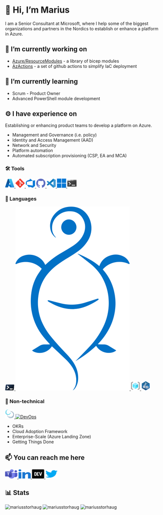 # 👋 Hi, I’m Marius

I am a Senior Consultant at Microsoft, where I help some of the biggest organizations and partners in the Nordics
to establish or enhance a platform in Azure.

## 🔭 I’m currently working on

- [Azure/ResourceModules](https://github.com/Azure/ResourceModules) - a library of bicep modules
- [AzActions](https://github.com/AzActions) - a set of github actions to simplify IaC deployment

## 🌱 I’m currently learning

- Scrum - Product Owner
- Advanced PowerShell module development

## ⚙️ I have experience on

Establishing or enhancing product teams to develop a platform on Azure.
- Management and Governance (i.e. policy)
- Identity and Access Management (AAD)
- Network and Security
- Platform automation
- Automated subscription provisioning (CSP, EA and MCA)

### 🛠️ Tools

<a href="https://azure.microsoft.com/" target="_blank" rel="noreferrer noopener">
    <img src="icons/azure.svg" alt="azure" width="30" hight="30"/>
</a>
<a href="https://git-scm.com/" target="_blank" rel="noreferrer noopener">
    <img src="icons/git.svg" alt="Git" width="30" hight="30"/>
</a>
<a href="https://docs.microsoft.com/en-us/azure/devops/user-guide/what-is-azure-devops?view=azure-devops" target="_blank" rel="noreferrer noopener">
    <img src="icons/azure-devops.svg" alt="Azure DevOps" width="30" hight="30"/>
</a>
<a href="https://git-scm.com/" target="_blank" rel="noreferrer noopener">
    <img src="icons/github.svg" alt="GitHub" width="30" hight="30"/>
</a>
<a href="https://git-scm.com/" target="_blank" rel="noreferrer noopener">
    <img src="icons/visual-studio-code.svg" alt="Visual Studio Code" width="30" hight="30"/>
</a>
<a href="https://docs.microsoft.com/en-us/windows/whats-new/windows-11-whats-new" target="_blank" rel="noreferrer noopener">
    <img src="icons/windows.svg" alt="Windows" width="30" hight="30"/>
</a>
<a href="https://git-scm.com/" target="_blank" rel="noreferrer noopener">
    <img src="icons/windows-terminal.svg" alt="Windows Terminal" width="30" hight="30"/>
</a>


### 📝 Languages

<a href="https://docs.microsoft.com/en-us/powershell/scripting/overview" target="_blank" rel="noreferrer noopener">
    <img src="icons/powershell.svg" alt="PowerShell" width="30" hight="30"/>
</a>
<a href="https://pester.dev/docs/quick-start" target="_blank" rel="noreferrer noopener">
    <img src="icons/pester.svg" alt="Pester" hight="30"/>
</a>
<a href="https://docs.microsoft.com/en-us/azure/azure-resource-manager/templates/overview" target="_blank" rel="noreferrer noopener">
    <img src="icons/arm.svg" alt="Azure Resource Manager templates" width="30" hight="30"/>
</a>
<a href="https://docs.microsoft.com/en-us/azure/azure-resource-manager/bicep/overview" target="_blank" rel="noreferrer noopener">
    <img src="icons/bicep.svg" alt="Bicep" width="30" hight="30"/>
</a>

### 📃 Non-technical

<a href="https://scrumguides.org/scrum-guide.html" target="_blank" rel="noreferrer noopener">
    <img src="icons/scrum.svg" alt="Scrum" width="30" hight="30"/>
</a>
<a href="https://docs.microsoft.com/en-us/learn/paths/devops-dojo-white-belt-foundation/" target="_blank" rel="noreferrer noopener">
    <img src="icons/devops.svg" alt="DevOps" width="30" hight="30"/>
</a>


- OKRs
- Cloud Adoption Framework
- Enterprise-Scale (Azure Landing Zone)
- Getting Things Done

## 📫 You can reach me here

<a href="https://teams.microsoft.com/l/chat/0/0?users=marius.storhaug@microsoft.com" target="_blank" rel="noreferrer noopener">
    <img src="icons/microsoft-teams.svg" alt="Teams" height="30" width="40"/>
</a>
<a href="https://linkedin.com/in/mariusstorhaug" target="_blank" rel="noreferrer noopener">
    <img src="icons/linked-in-alt.svg" alt="LinkedIn" height="30" width="40" />
</a>
<a href="https://dev.to/mariusstorhaug" target="_blank" rel="noreferrer noopener">
    <img src="icons/devto.svg" alt="dev.to" height="30" width="40"/>
</a>
<a href="https://twitter.com/mariusstorhaug" target="_blank" rel="noreferrer noopener">
    <img src="icons/twitter.svg" alt="Twitter" height="30" width="40" />
</a>

## **📊 Stats**

<img src="https://github-readme-stats.vercel.app/api/top-langs?username=MariusStorhaug&count_private=true&show_icons=true&theme=chartreuse-dark&locale=en" alt="mariusstorhaug"/>
<img src="https://github-readme-stats.vercel.app/api?username=MariusStorhaug&count_private=true&show_icons=true&theme=chartreuse-dark&locale=en" alt="mariusstorhaug"/>
<img src="https://github-readme-streak-stats.herokuapp.com/?user=MariusStorhaug&count_private=true&theme=chartreuse-dark" alt="mariusstorhaug"/>
